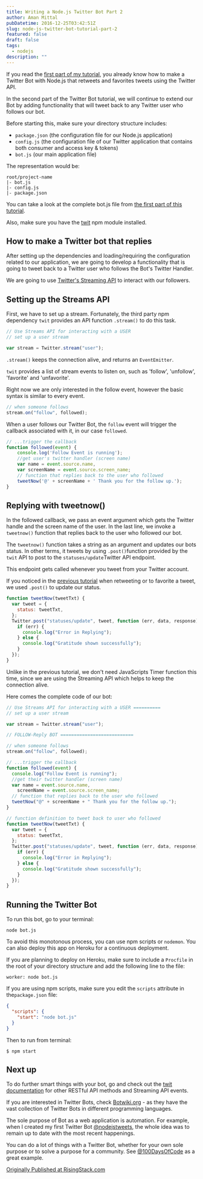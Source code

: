 ```yaml
---
title: Writing a Node.js Twitter Bot Part 2
author: Aman Mittal
pubDatetime: 2016-12-25T03:42:51Z
slug: node-js-twitter-bot-tutorial-part-2
featured: false
draft: false
tags:
  - nodejs
description: ""
---
```


If you read the [first part of my tutorial](https://community.risingstack.com/node-js-twitter-bot-tutorial/), you already know how to make a Twitter Bot with Node.js that retweets and favorites tweets using the Twitter API.

In the second part of the Twitter Bot tutorial, we will continue to extend our Bot by adding functionality that will tweet back to any Twitter user who follows our bot.

Before starting this, make sure your directory structure includes:

- `package.json` (the configuration file for our Node.js application)
- `config.js` (the configuration file of our Twitter application that contains both consumer and access key & tokens)
- `bot.js` (our main application file)

The representation would be:

```shell
root/project-name
|- bot.js
|- config.js
|- package.json
```

You can take a look at the complete bot.js file from [the first part of this tutorial](https://community.risingstack.com/node-js-twitter-bot-tutorial/).

Also, make sure you have the [twit](https://www.npmjs.com/search?q=twit) npm module installed.

## How to make a Twitter bot that replies

After setting up the dependencies and loading/requiring the configuration related to our application, we are going to develop a functionality that is going to tweet back to a Twitter user who follows the Bot's Twitter Handler.

We are going to use [Twitter's Streaming API](https://dev.twitter.com/streaming/overview) to interact with our followers.

## Setting up the Streams API

First, we have to set up a stream. Fortunately, the third party npm dependency `twit` provides an API function `.stream()` to do this task.

```js
// Use Streams API for interacting with a USER
// set up a user stream

var stream = Twitter.stream("user");
```

`.stream()` keeps the connection alive, and returns an `EventEmitter`.

`twit` provides a list of stream events to listen on, such as 'follow', 'unfollow', 'favorite' and 'unfavorite'.

Right now we are only interested in the follow event, however the basic syntax is similar to every event.

```js
// when someone follows
stream.on("follow", followed);
```

When a user follows our Twitter Bot, the `follow` event will trigger the callback associated with it, in our case `followed`.

```js
// ...trigger the callback
function followed(event) {
    console.log('Follow Event is running');
    //get user's twitter handler (screen name)
    var name = event.source.name,
    var screenName = event.source.screen_name;
    // function that replies back to the user who followed
    tweetNow('@' + screenName + ' Thank you for the follow up.');
}
```

## Replying with tweetnow()

In the followed callback, we pass an event argument which gets the Twitter handle and the screen name of the user. In the last line, we invoke a `tweetnow()` function that replies back to the user who followed our bot.

The `tweetnow()` function takes a string as an argument and updates our bots status. In other terms, it tweets by using `.post()`function provided by the `twit` API to post to the `statuses/update`Twitter API endpoint.

This endpoint gets called whenever you tweet from your Twitter account.

If you noticed in the [previous tutorial](https://community.risingstack.com/node-js-twitter-bot-tutorial/) when retweeting or to favorite a tweet, we used `.post()` to update our status.

```js
function tweetNow(tweetTxt) {
  var tweet = {
    status: tweetTxt,
  };
  Twitter.post("statuses/update", tweet, function (err, data, response) {
    if (err) {
      console.log("Error in Replying");
    } else {
      console.log("Gratitude shown successfully");
    }
  });
}
```

Unlike in the previous tutorial, we don't need JavaScripts Timer function this time, since we are using the Streaming API which helps to keep the connection alive.

Here comes the complete code of our bot:

```js
// Use Streams API for interacting with a USER ==========
// set up a user stream

var stream = Twitter.stream("user");

// FOLLOW-Reply BOT ===========================

// when someone follows
stream.on("follow", followed);

// ...trigger the callback
function followed(event) {
  console.log("Follow Event is running");
  //get their twitter handler (screen name)
  var name = event.source.name,
    screenName = event.source.screen_name;
  // function that replies back to the user who followed
  tweetNow("@" + screenName + " Thank you for the follow up.");
}

// function definition to tweet back to user who followed
function tweetNow(tweetTxt) {
  var tweet = {
    status: tweetTxt,
  };
  Twitter.post("statuses/update", tweet, function (err, data, response) {
    if (err) {
      console.log("Error in Replying");
    } else {
      console.log("Gratitude shown successfully");
    }
  });
}
```

## Running the Twitter Bot

To run this bot, go to your terminal:

```shell
node bot.js
```

To avoid this monotonous process, you can use npm scripts or `nodemon`. You can also deploy this app on Heroku for a continuous deployment.

If you are planning to deploy on Heroku, make sure to include a `Procfile` in the root of your directory structure and add the following line to the file:

```shell
worker: node bot.js
```

If you are using npm scripts, make sure you edit the `scripts` attribute in the`package.json` file:

```json
{
  "scripts": {
    "start": "node bot.js"
  }
}
```

Then to run from terminal:

```shell
$ npm start
```

## Next up

To do further smart things with your bot, go and check out the [twit documentation](https://www.npmjs.com/package/twit) for other RESTful API methods and Streaming API events.

If you are interested in Twitter Bots, check [Botwiki.org](https://botwiki.org/bots/twitterbots/) - as they have the vast collection of Twitter Bots in different programming languages.

The sole purpose of Bot as a web application is automation. For example, when I created my first Twitter Bot [@nodejstweets](https://twitter.com/nodejstweet), the whole idea was to remain up to date with the most recent happenings.

You can do a lot of things with a Twitter Bot, whether for your own sole purpose or to solve a purpose for a community. See [@100DaysOfCode](http://twitter.com/@_100DaysOfCode) as a great example.

[Originally Published at RisingStack.com](https://community.risingstack.com/how-to-make-a-twitter-bot-with-node-js/)
